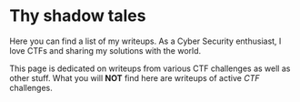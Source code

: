 # Thy shadow tales
Here you can find a list of my writeups.
As a Cyber Security enthusiast, I love CTFs and sharing my solutions with the world.

This page is dedicated on writeups from various CTF challenges as well as other stuff.
What you will **NOT** find here are writeups of active *CTF* challenges.
